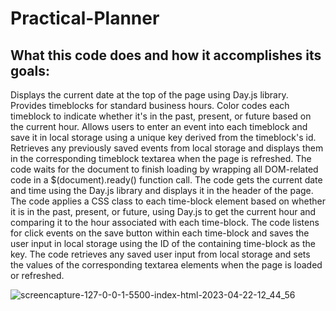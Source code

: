 # Practical-Planner

## What this code does and how it accomplishes its goals:
Displays the current date at the top of the page using Day.js library.
Provides timeblocks for standard business hours.
Color codes each timeblock to indicate whether it's in the past, present, or future based on the current hour.
Allows users to enter an event into each timeblock and save it in local storage using a unique key derived from the timeblock's id.
Retrieves any previously saved events from local storage and displays them in the corresponding timeblock textarea when the page is refreshed.
The code waits for the document to finish loading by wrapping all DOM-related code in a $(document).ready() function call.
The code gets the current date and time using the Day.js library and displays it in the header of the page.
The code applies a CSS class to each time-block element based on whether it is in the past, present, or future, using Day.js to get the current hour and comparing it to the hour associated with each time-block.
The code listens for click events on the save button within each time-block and saves the user input in local storage using the ID of the containing time-block as the key.
The code retrieves any saved user input from local storage and sets the values of the corresponding textarea elements when the page is loaded or refreshed.

![screencapture-127-0-0-1-5500-index-html-2023-04-22-12_44_56](https://user-images.githubusercontent.com/123831271/233803600-548a23b4-fcda-4b5c-b3a9-0aa79fd86949.png)
